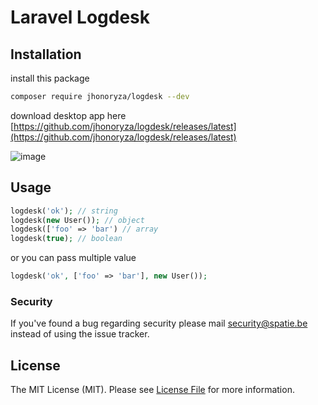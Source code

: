 # Laravel Logdesk

## Installation

install this package

```bash
composer require jhonoryza/logdesk --dev
```

download desktop app here [https://github.com/jhonoryza/logdesk/releases/latest](https://github.com/jhonoryza/logdesk/releases/latest)

![image](https://github.com/jhonoryza/laravel-logdesk/assets/5910636/6debb591-1d10-46e1-a460-feb223113334)

## Usage

```php
logdesk('ok'); // string
logdesk(new User()); // object
logdesk(['foo' => 'bar') // array
logdesk(true); // boolean
```

or you can pass multiple value

```php
logdesk('ok', ['foo' => 'bar'], new User());
```

### Security

If you've found a bug regarding security please mail [security@spatie.be](mailto:security@spatie.be) instead of using the issue tracker.

## License

The MIT License (MIT). Please see [License File](LICENSE.md) for more information.
